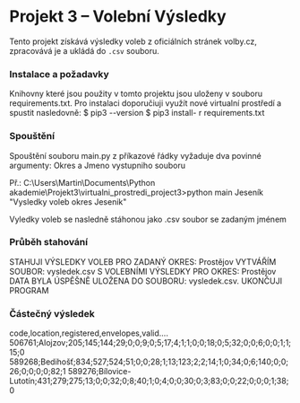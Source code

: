 # Projekt 3 – Volební Výsledky
Tento projekt získává výsledky voleb z oficiálních stránek volby.cz, zpracovává je a ukládá do `.csv` souboru.  


### Instalace a požadavky  
Knihovny které jsou použity v tomto projektu jsou uloženy v souboru requirements.txt. Pro instalaci doporučiuji využít nové virtualní prostředí a spustit nasledovně:
$ pip3 --version
$ pip3 install- r requirements.txt


### Spouštění
Spouštění souboru main.py z příkazové řádky vyžaduje dva povinné argumenty: Okres a Jmeno vystupniho souboru

Př.: C:\Users\Martin\Documents\Python akademie\Projekt3\virtualni_prostredi_project3>python main Jeseník "Vysledky voleb okres Jesenik"

Vyledky voleb se nasledně stáhonou jako .csv soubor se zadaným jménem


### Průběh stahování
STAHUJI VÝSLEDKY VOLEB PRO ZADANÝ OKRES:  Prostějov
VYTVÁŘÍM SOUBOR: vysledek.csv S VOLEBNÍMI VÝSLEDKY PRO OKRES:  Prostějov
DATA BYLA ÚSPĚŠNĚ ULOŽENA DO SOUBORU: vysledek.csv. UKONČUJI PROGRAM

### Částečný výsledek
code,location,registered,envelopes,valid....
506761;Alojzov;205;145;144;29;0;0;9;0;5;17;4;1;1;0;0;18;0;5;32;0;0;6;0;0;1;1;15;0
589268;Bedihošť;834;527;524;51;0;0;28;1;13;123;2;2;14;1;0;34;0;6;140;0;0;26;0;0;0;0;82;1
589276;Bílovice-Lutotín;431;279;275;13;0;0;32;0;8;40;1;0;4;0;0;30;0;3;83;0;0;22;0;0;0;1;38;0



